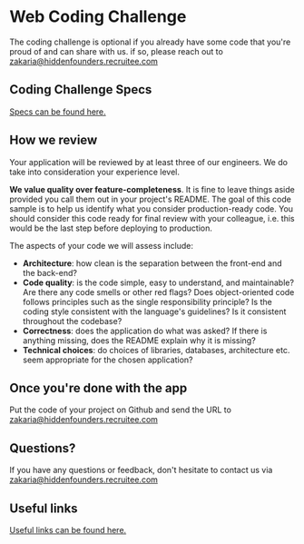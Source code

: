 # Web Coding Challenge

The coding challenge is optional if you already have some code that you're proud of and can share with us. if so, please reach out to zakaria@hiddenfounders.recruitee.com

Coding Challenge Specs
----------------
[Specs can be found here.](coding-challenge.md)

How we review
----------------

Your application will be reviewed by at least three of our engineers. We do take into consideration your experience level.

**We value quality over feature-completeness**. It is fine to leave things aside provided you call them out in your project's README. The goal of this code sample is to help us identify what you consider production-ready code. You should consider this code ready for final review with your colleague, i.e. this would be the last step before deploying to production.

The aspects of your code we will assess include:

* **Architecture**: how clean is the separation between the front-end and the back-end?
* **Code quality**: is the code simple, easy to understand, and maintainable?  Are there any code smells or other red flags? Does object-oriented code follows principles such as the single responsibility principle? Is the coding style consistent with the language's guidelines? Is it consistent throughout the codebase?
* **Correctness**: does the application do what was asked? If there is anything missing, does the README explain why it is missing?
* **Technical choices**: do choices of libraries, databases, architecture etc. seem appropriate for the chosen application?

Once you're done with the app
---------------

Put the code of your project on Github and send the URL to zakaria@hiddenfounders.recruitee.com


Questions?
---------------

If you have any questions or feedback, don't hesitate to contact us via zakaria@hiddenfounders.recruitee.com


Useful links
---------------
[Useful links can be found here.](tips-and-tricks.md)
